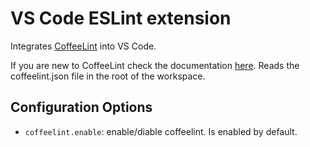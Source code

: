 # VS Code ESLint extension

Integrates [CoffeeLint](http://www.coffeelint.org/) into VS Code. 

If you are new to CoffeeLint check the documentation [here](http://coffeelint.org/). Reads the coffeelint.json file in the root of the workspace.

## Configuration Options

- `coffeelint.enable`: enable/diable coffeelint. Is enabled by default.
